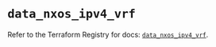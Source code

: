 # `data_nxos_ipv4_vrf`

Refer to the Terraform Registry for docs: [`data_nxos_ipv4_vrf`](https://registry.terraform.io/providers/ciscodevnet/nxos/0.5.10/docs/data-sources/ipv4_vrf).

